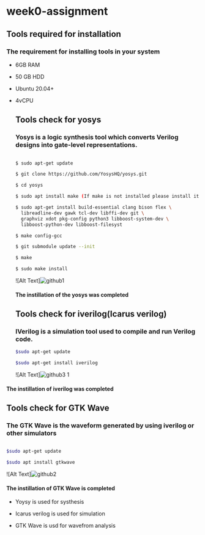 # week0-assignment

## Tools required for installation

### The requirement for installing tools in your system

- 6GB RAM

- 50 GB HDD

- Ubuntu 20.04+

- 4vCPU

  ## Tools check for yosys

  ### Yosys is a logic synthesis tool which converts Verilog designs into gate-level representations.
  ~~~bash
  
  $ sudo apt-get update
  
  $ git clone https://github.com/YosysHQ/yosys.git

  $ cd yosys

  $ sudo apt install make (If make is not installed please install it)

  $ sudo apt-get install build-essential clang bison flex \
    libreadline-dev gawk tcl-dev libffi-dev git \
    graphviz xdot pkg-config python3 libboost-system-dev \
    libboost-python-dev libboost-filesyst

  $ make config-gcc

  $ git submodule update --init

  $ make

  $ sudo make install

  ~~~
  ![Alt Text]![github1](https://github.com/user-attachments/assets/7bdfb618-b953-4ed2-8fde-377f62c2749f)

  #### The instillation of the yosys was completed

  ## Tools check for iverilog(Icarus verilog)

  ###  IVerilog is a simulation tool used to compile and run Verilog code.
  ~~~bash
  $sudo apt-get update

  $sudo apt-get install iverilog

  ~~~

   ![Alt Text]![github3 1](https://github.com/user-attachments/assets/a34e554e-2bd8-4db0-a7e7-cebedcf76b09)


#### The instillation of iverilog was completed

  ## Tools check for GTK Wave

  ### The  GTK Wave is the waveform generated by using iverilog or other simulators

  ~~~bash

  $sudo apt-get update

  $sudo apt install gtkwave

  ~~~

  ![Alt Text]![github2](https://github.com/user-attachments/assets/ec52cdad-5100-426a-b023-ccd70b105da9)

  #### The instillation of  GTK Wave is completed

  - Yoysy is used for systhesis

  - Icarus verilog is used for simulation

  - GTK Wave is usd for wavefrom analysis
  






  

